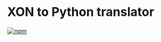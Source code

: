# XON to Python translator

[![npm](https://img.shields.io/npm/v/@xon/translator-py)](https://www.npmjs.com/package/@xon/translator-py)
